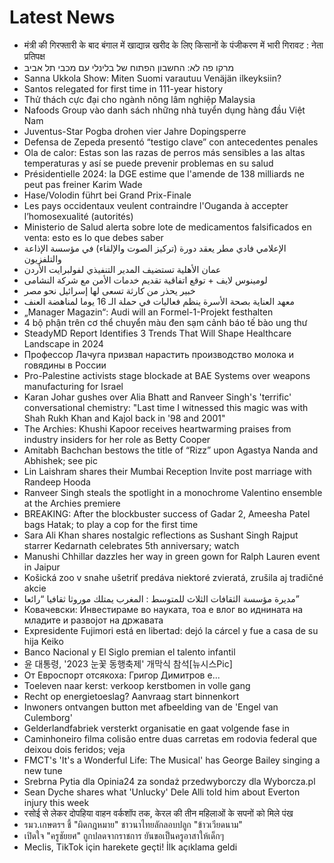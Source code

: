 # Latest News
-  मंत्री की गिरफ्तारी के बाद बंगाल में खाद्यान्न खरीद के लिए किसानों के पंजीकरण में भारी गिरावट : नेता प्रतिपक्ष
-  מרקו פה לא: החשבון הפתוח של בלינלי עם מכבי תל אביב
-  Sanna Ukkola Show: Miten Suomi varautuu Venäjän ilkeyksiin?
-  Santos relegated for first time in 111-year history
-  Thử thách cực đại cho ngành nông lâm nghiệp Malaysia
-  Nafoods Group vào danh sách những nhà tuyển dụng hàng đầu Việt Nam
-  Juventus-Star Pogba drohen vier Jahre Dopingsperre
-  Defensa de Zepeda presentó “testigo clave” con antecedentes penales
-  Ola de calor: Estas son las razas de perros más sensibles a las altas temperaturas y así se puede prevenir problemas en su salud
-  Présidentielle 2024: la DGE estime que l'amende de 138 milliards ne peut pas freiner Karim Wade
-  Hase/Volodin führt bei Grand Prix-Finale
-  Les pays occidentaux veulent contraindre l'Ouganda à accepter l’homosexualité (autorités)
-  Ministerio de Salud alerta sobre lote de medicamentos falsificados en venta: esto es lo que debes saber
-  الإعلامي فادي مطر يعقد دورة (تركيز الصوت والإلقاء) في مؤسسة الإذاعة والتلفزيون
-  عمان الأهلية تستضيف المدير التنفيذي لفولبرايت الأردن
-  لومينوس لايف + توقع اتفاقية تقديم خدمات الأمن مع شركة النشامى
-  خبير يحذر من كارثة تسعى لها إسرائيل نحو مصر
-  معهد العناية بصحة الأسرة ينظم فعاليات في حملة الـ 16 يوما لمناهضة العنف
-  „Manager Magazin“: Audi will an Formel-1-Projekt festhalten
-  4 bộ phận trên cơ thể chuyển màu đen sạm cảnh báo tế bào ung thư
-  SteadyMD Report Identifies 3 Trends That Will Shape Healthcare Landscape in 2024
-  Профессор Лачуга призвал нарастить производство молока и говядины в России
-  Pro-Palestine activists stage blockade at BAE Systems over weapons manufacturing for Israel
-  Karan Johar gushes over Alia Bhatt and Ranveer Singh's 'terrific' conversational chemistry: "Last time I witnessed this magic was with Shah Rukh Khan and Kajol back in '98 and 2001"
-  The Archies: Khushi Kapoor receives heartwarming praises from industry insiders for her role as Betty Cooper
-  Amitabh Bachchan bestows the title of “Rizz” upon Agastya Nanda and Abhishek; see pic
-  Lin Laishram shares their Mumbai Reception Invite post marriage with Randeep Hooda
-  Ranveer Singh steals the spotlight in a monochrome Valentino ensemble at the Archies premiere
-  BREAKING: After the blockbuster success of Gadar 2, Ameesha Patel bags Hatak; to play a cop for the first time
-  Sara Ali Khan shares nostalgic reflections as Sushant Singh Rajput starrer Kedarnath celebrates 5th anniversary; watch
-  Manushi Chhillar dazzles her way in green gown for Ralph Lauren event in Jaipur
-  Košická zoo v snahe ušetriť predáva niektoré zvieratá, zrušila aj tradičné akcie
-  مديرة مؤسسة الثقافات الثلاث للمتوسط : المغرب يمتلك موروثا ثقافيا “رائعا”
-  Ковачевски: Инвестираме во науката, тоа е влог во иднината на младите и развојот на државата
-  Expresidente Fujimori está en libertad: dejó la cárcel y fue a casa de su hija Keiko
-  Banco Nacional y El Siglo premian el talento infantil
-  윤 대통령, '2023 눈꽃 동행축제' 개막식 참석[뉴시스Pic]
-  От Евроспорт отсякоха: Григор Димитров е...
-  Toeleven naar kerst: verkoop kerstbomen in volle gang
-  Recht op energietoeslag? Aanvraag start binnenkort
-  Inwoners ontvangen button met afbeelding van de 'Engel van Culemborg'
-  Gelderlandfabriek versterkt organisatie en gaat volgende fase in
-  Caminhoneiro filma colisão entre duas carretas em rodovia federal que deixou dois feridos; veja
-  FMCT's 'It's a Wonderful Life: The Musical' has George Bailey singing a new tune
-  Srebrna Pytia dla Opinia24 za sondaż przedwyborczy dla Wyborcza.pl
-  Sean Dyche shares what 'Unlucky' Dele Alli told him about Everton injury this week
-  रसोई से लेकर दोपहिया वाहन वर्कशॉप तक, केरल की तीन महिलाओं के सपनों को मिले पंख
-  รมว.เกษตรฯ ชี้ "ผิดกฎหมาย" ชาวนาไทยลักลอบปลูก "ข้าวเวียดนาม"
-  เปิดใจ "ครูชัยยศ" ถูกปลดจากราชการ ยันขอเป็นครูอาสาให้เด็กๆ
-  Meclis, TikTok için harekete geçti! İlk açıklama geldi
